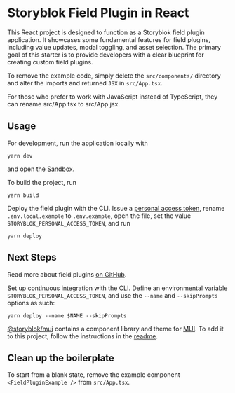 # Storyblok Field Plugin in React

This React project is designed to function as a Storyblok field plugin application. It showcases some fundamental features for field plugins, including value updates, modal toggling, and asset selection. The primary goal of this starter is to provide developers with a clear blueprint for creating custom field plugins.

To remove the example code, simply delete the `src/components/` directory and alter the imports and returned `JSX` in `src/App.tsx`.

For those who prefer to work with JavaScript instead of TypeScript, they can rename src/App.tsx to src/App.jsx.

## Usage

For development, run the application locally with

```shell
yarn dev
```

and open the [Sandbox](https://plugin-sandbox.storyblok.com/field-plugin/).

To build the project, run

```shell
yarn build
```

Deploy the field plugin with the CLI. Issue a [personal access token](https://app.storyblok.com/#/me/account?tab=token), rename `.env.local.example` to `.env.example`, open the file, set the value `STORYBLOK_PERSONAL_ACCESS_TOKEN`, and run

```shell
yarn deploy
```

## Next Steps

Read more about field plugins [on GitHub](https://github.com/storyblok/field-plugin).

Set up continuous integration with the [CLI](https://www.npmjs.com/package/@storyblok/field-plugin-cli). Define an environmental variable `STORYBLOK_PERSONAL_ACCESS_TOKEN`, and use the `--name` and `--skipPrompts` options as such:

```shell
yarn deploy --name $NAME --skipPrompts
```

[@storyblok/mui](https://www.npmjs.com/package/@storyblok/mui) contains a component library and theme for [MUI](https://mui.com/). To add it to this project, follow the instructions in the [readme](https://github.com/storyblok/mui).

## Clean up the boilerplate

To start from a blank state, remove the example component `<FieldPluginExample />` from `src/App.tsx`.
